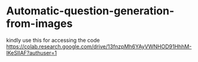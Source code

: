 # Automatic-question-generation-from-images

kindly use this for accessing the code
https://colab.research.google.com/drive/13fnzpMh6YAyVWNHOD91HhhM-lKeSIIAF?authuser=1
